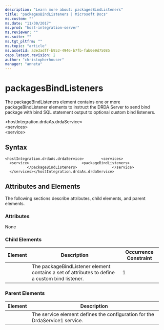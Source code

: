 ```yaml
---
description: "Learn more about: packagesBindListeners"
title: "packagesBindListeners | Microsoft Docs"
ms.custom: ""
ms.date: "11/30/2017"
ms.prod: "host-integration-server"
ms.reviewer: ""
ms.suite: ""
ms.tgt_pltfrm: ""
ms.topic: "article"
ms.assetid: a3e3adff-b953-4946-b7fb-fab0e9d75085
caps.latest.revision: 2
author: "christopherhouser"
manager: "anneta"
---
```

# packagesBindListeners
The packageBindListeners element contains one or more packageBindListener elements to instruct the DRDA Server to send bind package with bind SQL statement output to optional custom bind listeners.  
  
 \<hostIntegration.drdaAs.drdaService>  
\<services>  
\<service>  
  
## Syntax  
  
```  
<hostIntegration.drdaAs.drdaService>        <services>                <service>                        <packageBindListeners>                        </packageBindListeners>                </service>        </services></hostIntegration.drdaAs.drdaService>  
```  
  
## Attributes and Elements  
 The following sections describe attributes, child elements, and parent elements.  
  
### Attributes  
 None  
  
### Child Elements  
  
|Element|Description|Occurrence Constraint|  
|-------------|-----------------|---------------------------|  
||The packageBindListener element contains a set of attributes to define a custom bind listener.|1|  
  
### Parent Elements  
  
|Element|Description|  
|-------------|-----------------|  
||The service element defines the configuration for the DrdaService1 service.|
